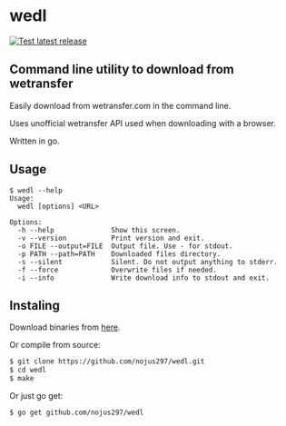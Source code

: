 # wedl
[![Test latest release](https://github.com/nojus297/wedl/actions/workflows/test.yml/badge.svg)](https://github.com/nojus297/wedl/actions/workflows/test.yml)

## Command line utility to download from wetransfer 
Easily download from wetransfer.com in the command line.

Uses unofficial wetransfer API used when downloading with a browser.

Written in go.

## Usage
```
$ wedl --help
Usage:
  wedl [options] <URL>

Options:
  -h --help              Show this screen.
  -v --version           Print version and exit.
  -o FILE --output=FILE  Output file. Use - for stdout.
  -p PATH --path=PATH	 Downloaded files directory.
  -s --silent            Silent. Do not output anything to stderr.
  -f --force             Overwrite files if needed.
  -i --info              Write download info to stdout and exit.
```

## Instaling
Download binaries from [here](https://github.com/nojus297/wedl/releases). 

Or compile from source:
```bash
$ git clone https://github.com/nojus297/wedl.git
$ cd wedl 
$ make
```
Or just go get:
```bash
$ go get github.com/nojus297/wedl
```
